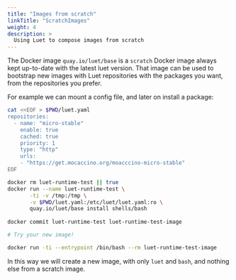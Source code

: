 ```yaml
---
title: "Images from scratch"
linkTitle: "ScratchImages"
weight: 4
description: >
  Using Luet to compose images from scratch
---
```


The Docker image `quay.io/luet/base` is a `scratch` Docker image always kept up-to-date with the latest luet version. That image can be used to bootstrap new images with Luet repositories with the packages you want, from the repositories you prefer.

For example we can mount a config file, and later on install a package:

```bash
cat <<EOF > $PWD/luet.yaml  
repositories: 
  - name: "micro-stable"
    enable: true
    cached: true
    priority: 1
    type: "http"
    urls: 
    - "https://get.mocaccino.org/moacccino-micro-stable"
EOF

docker rm luet-runtime-test || true
docker run --name luet-runtime-test \
       -ti -v /tmp:/tmp \
       -v $PWD/luet.yaml:/etc/luet/luet.yaml:ro \
       quay.io/luet/base install shells/bash
 
docker commit luet-runtime-test luet-runtime-test-image

# Try your new image!

docker run -ti --entrypoint /bin/bash --rm luet-runtime-test-image
```

In this way we will create a new image, with only `luet` and `bash`, and nothing else from a scratch image.